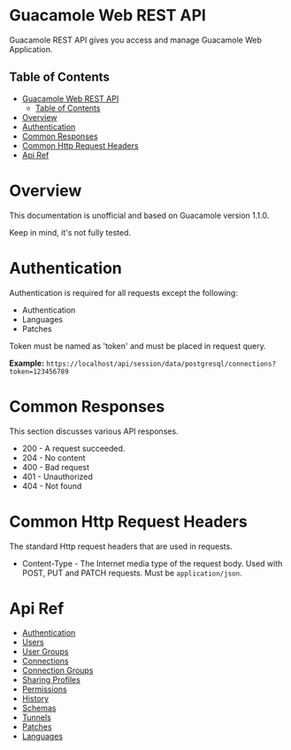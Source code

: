 # Guacamole Web REST API

Guacamole REST API gives you access and manage Guacamole Web Application.

## Table of Contents

- [Guacamole Web REST API](#guacamole-web-rest-api)
  - [Table of Contents](#table-of-contents)
- [Overview](#overview)
- [Authentication](#authentication)
- [Common Responses](#common-responses)
- [Common Http Request Headers](#common-http-request-headers)
- [Api Ref](#api-ref)

# Overview

This documentation is unofficial and based on Guacamole version 1.1.0.

Keep in mind, it's not fully tested.

# Authentication

Authentication is required for all requests except the following:

- Authentication
- Languages
- Patches

Token must be named as 'token' and must be placed in request query.

**Example:** `https://localhost/api/session/data/postgresql/connections?token=123456789`

# Common Responses

This section discusses various API responses.

- 200 - A request succeeded.
- 204 - No content
- 400 - Bad request
- 401 - Unauthorized
- 404 - Not found

# Common Http Request Headers

The standard Http request headers that are used in requests.

- Content-Type - The Internet media type of the request body. Used with POST, PUT and PATCH requests. Must be `application/json`.

# Api Ref

- [Authentication](https://github.com/ridvanaltun/guacamole-rest-api-documentation/blob/master/docs/AUTHENTICATION.md)
- [Users](https://github.com/ridvanaltun/guacamole-rest-api-documentation/blob/master/docs/USERS.md)
- [User Groups](https://github.com/ridvanaltun/guacamole-rest-api-documentation/blob/master/docs/USER-GROUPS.md)
- [Connections](https://github.com/ridvanaltun/guacamole-rest-api-documentation/blob/master/docs/CONNECTIONS.md)
- [Connection Groups](https://github.com/ridvanaltun/guacamole-rest-api-documentation/blob/master/docs/CONNECTION-GROUPS.md)
- [Sharing Profiles](https://github.com/ridvanaltun/guacamole-rest-api-documentation/blob/master/docs/SHARING-PROFILES.md)
- [Permissions](https://github.com/ridvanaltun/guacamole-rest-api-documentation/blob/master/docs/PERMISSIONS.md)
- [History](https://github.com/ridvanaltun/guacamole-rest-api-documentation/blob/master/docs/HISTORY.md)
- [Schemas](https://github.com/ridvanaltun/guacamole-rest-api-documentation/blob/master/docs/SCHEMAS.md)
- [Tunnels](https://github.com/ridvanaltun/guacamole-rest-api-documentation/blob/master/docs/TUNNELS.md)
- [Patches](https://github.com/ridvanaltun/guacamole-rest-api-documentation/blob/master/docs/PATCHES.md)
- [Languages](https://github.com/ridvanaltun/guacamole-rest-api-documentation/blob/master/docs/LANGUAGES.md)
